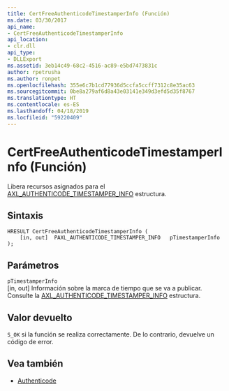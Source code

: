 ```yaml
---
title: CertFreeAuthenticodeTimestamperInfo (Función)
ms.date: 03/30/2017
api_name:
- CertFreeAuthenticodeTimestamperInfo
api_location:
- clr.dll
api_type:
- DLLExport
ms.assetid: 3eb14c49-68c2-4516-ac89-e5bd7473831c
author: rpetrusha
ms.author: ronpet
ms.openlocfilehash: 355e6c7b1cd77936d5ccfa5ccff7312c8e35ac63
ms.sourcegitcommit: 0be8a279af6d8a43e03141e349d3efd5d35f8767
ms.translationtype: HT
ms.contentlocale: es-ES
ms.lasthandoff: 04/18/2019
ms.locfileid: "59220409"
---
```

# <a name="certfreeauthenticodetimestamperinfo-function"></a>CertFreeAuthenticodeTimestamperInfo (Función)
Libera recursos asignados para el [AXL_AUTHENTICODE_TIMESTAMPER_INFO](../../../../docs/framework/unmanaged-api/authenticode/axl-authenticode-timestamper-info-structure.md) estructura.  
  
## <a name="syntax"></a>Sintaxis  
  
```  
HRESULT CertFreeAuthenticodeTimestamperInfo (  
    [in, out]  PAXL_AUTHENTICODE_TIMESTAMPER_INFO   pTimestamperInfo  
);  
```  
  
## <a name="parameters"></a>Parámetros  
 `pTimestamperInfo`  
 [in, out] Información sobre la marca de tiempo que se va a publicar. Consulte la [AXL_AUTHENTICODE_TIMESTAMPER_INFO](../../../../docs/framework/unmanaged-api/authenticode/axl-authenticode-timestamper-info-structure.md) estructura.  
  
## <a name="return-value"></a>Valor devuelto  
 `S_OK` si la función se realiza correctamente. De lo contrario, devuelve un código de error.  
  
## <a name="see-also"></a>Vea también

- [Authenticode](../../../../docs/framework/unmanaged-api/authenticode/index.md)
